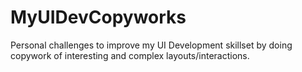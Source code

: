 # MyUIDevCopyworks
Personal challenges to improve my UI Development skillset by doing copywork of interesting and complex layouts/interactions.
